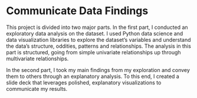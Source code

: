 # Communicate Data Findings
This project is divided into two major parts. In the first part, I conducted an exploratory data analysis on the dataset. I used Python data science and data visualization libraries to explore the dataset’s variables and understand the data’s structure, oddities, patterns and relationships. The analysis in this part is structured, going from simple univariate relationships up through multivariate relationships.

In the second part, I took my main findings from my exploration and convey them to others through an explanatory analysis. To this end, I created a slide deck that leverages polished, explanatory visualizations to communicate my results. 
